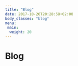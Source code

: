 ```yaml
---
title: "Blog"
date: 2017-10-26T20:28:58+02:00
body_classes: "blog"
menu:
 main:
  weight: 20
---
```


# Blog